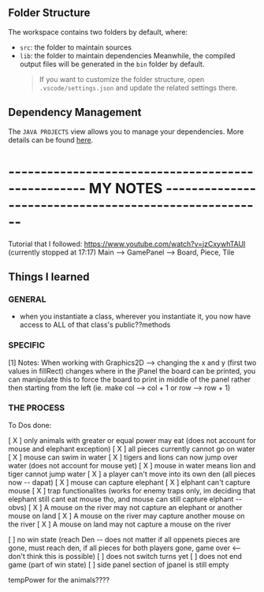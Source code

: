 ## Folder Structure

The workspace contains two folders by default, where:

- `src`: the folder to maintain sources
- `lib`: the folder to maintain dependencies
  Meanwhile, the compiled output files will be generated in the `bin` folder by default.
  > If you want to customize the folder structure, open `.vscode/settings.json` and update the related settings there.

## Dependency Management

The `JAVA PROJECTS` view allows you to manage your dependencies. More details can be found [here](https://github.com/microsoft/vscode-java-dependency#manage-dependencies).

# -------------------------------------------------- MY NOTES ------------------------------------------------------

Tutorial that I followed: https://www.youtube.com/watch?v=jzCxywhTAUI (currently stopped at 17:17)
Main --> GamePanel --> Board, Piece, Tile

## Things I learned

### GENERAL

- when you instantiate a class, wherever you instantiate it, you now have access to ALL of that class's public??methods

### SPECIFIC

[1] Notes: When working with Graphics2D --> changing the x and y (first two values in fillRect) changes where in the jPanel the board can be printed, you can manipulate this to force the board to print in middle of the panel rather then starting from the left (ie. make col --> col + 1 or row --> row + 1)

### THE PROCESS

To Dos done:

[ X ] only animals with greater or equal power may eat (does not account for mouse and elephant exception)
[ X ] all pieces currently cannot go on water
[ X ] mouse can swim in water
[ X ] tigers and lions can now jump over water (does not account for mouse yet)
[ X ] mouse in water means lion and tiger cannot jump water
[ X ] a player can't move into its own den (all pieces now -- dapat)
[ X ] mouse can capture elephant
[ X ] elphant can't capture mouse
[ X ] trap functionalites (works for enemy traps only, im deciding that elephant still cant eat mouse tho, and mouse can still capture elphant -- obvs)
[ X ] A mouse on the river may not capture an elephant or another mouse on land
[ X ] A mouse on the river may capture another mouse on the river
[ X ] A mouse on land may not capture a mouse on the river

[ ] no win state (reach Den -- does not matter if all oppenets pieces are gone, must reach den, if all pieces for both players gone, game over <-- don't think this is possible)
[ ] does not switch turns yet
[ ] does not end game (part of win state)
[ ] side panel section of jpanel is still empty

tempPower for the animals????
